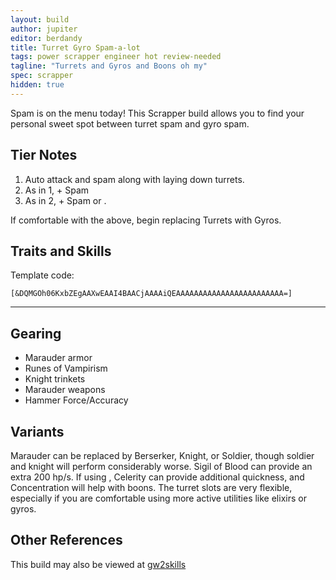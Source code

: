 ```yaml
---
layout: build
author: jupiter
editor: berdandy
title: Turret Gyro Spam-a-lot
tags: power scrapper engineer hot review-needed
tagline: "Turrets and Gyros and Boons oh my"
spec: scrapper
hidden: true
---
```


Spam is on the menu today! This Scrapper build allows you to find your personal sweet spot between turret spam and gyro spam.

## Tier Notes

1. Auto attack and spam <span data-aw2-key="7" data-aw2-skill="5862"></span> along with laying down turrets.
2. As in 1, + Spam <span data-aw2-key="2" data-aw2-skill="30088"></span>
3. As in 2, + Spam <span data-aw2-key="3" data-aw2-skill="30665"></span> or <span data-aw2-key="F4" data-aw2-skill="6178"></span>.

If comfortable with the above, begin replacing Turrets with Gyros.

## Traits and Skills

Template code:

`[&DQMGOh06KxbZEgAAXwEAAI4BAACjAAAAiQEAAAAAAAAAAAAAAAAAAAAAAAA=]`

---

<div
  data-armory-embed='skills'
  data-armory-ids='30357,5862,5912,5818,5868'
>
</div>
<div
  data-armory-embed='specializations'
  data-armory-ids='6,29,43'
  data-armory-6-traits='525,1892,1947'
  data-armory-29-traits='509,469,1854'
  data-armory-43-traits='1971,1954,1981'
>
</div>



## Gearing

- Marauder armor
- Runes of Vampirism
- Knight trinkets
- Marauder weapons
- Hammer Force/Accuracy

## Variants

Marauder can be replaced by Berserker, Knight, or Soldier, though soldier and knight will perform considerably worse. Sigil of Blood can provide an extra 200 hp/s. If using <span data-aw2-key="5" data-aw2-skill="30713"></span>, Celerity can provide additional quickness, and Concentration will help with boons. The turret slots are very flexible, especially if you are comfortable using more active utilities like elixirs or gyros.

## Other References

This build may also be viewed at [gw2skills](http://gw2skills.net/editor/?PeQAIlRwsYMsDWJO0T6NLA-zRRYiRBzI4xISCUpA8PA-e)

